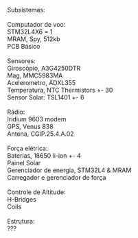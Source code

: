 Subsistemas:<br>
<br>
Computador de voo:<br>
STM32L4X6	= 1<br>
MRAM, Spy, 512kb<br>
PCB Básico<br>
<br>
Sensores:<br>
Giroscópio, A3G4250DTR<br>
Mag, MMC5983MA<br>
Acelerometro, ADXL355<br>
Temperatura, NTC Thermistors +- 30<br>
Sensor Solar: TSL1401 +- 6<br>
<br>
Rádio:<br>
Iridium 9603 modem<br>
GPS, Venus 838<br>
Antena, CGIP.25.4.A.02<br>
<br>
Força elétrica:<br>
Baterias, 18650 li-ion +- 4<br>
Painel Solar<br>
Gerenciador de energia, STM32L4 & MRAM<br>
Carregador e gerenciador de força<br>
<br>
Controle de Altitude:<br>
H-Bridges<br>
Coils<br>
<br>
Estrutura:<br>
???<br>
